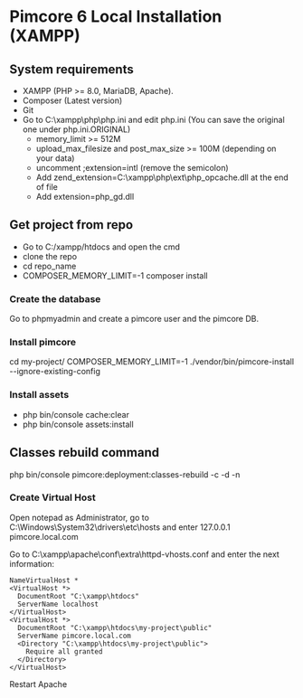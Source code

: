 # Pimcore 6 Local Installation (XAMPP)

## System requirements 
- XAMPP (PHP >= 8.0, MariaDB, Apache).
- Composer (Latest version)
- Git
- Go to C:\xampp\php\php.ini and edit php.ini (You can save the original one under php.ini.ORIGINAL)
	- memory_limit >= 512M
	- upload_max_filesize and post_max_size >= 100M (depending on your data)
	- uncomment ;extension=intl  (remove the semicolon)
	- Add zend_extension=C:\xampp\php\ext\php_opcache.dll at the end of file
  - Add extension=php_gd.dll

## Get project from repo
- Go to C:/xampp/htdocs and open the cmd 
- clone the repo
- cd repo_name  
- COMPOSER_MEMORY_LIMIT=-1 composer install

### Create the database
Go to phpmyadmin and create a pimcore user and the pimcore DB.

### Install pimcore
cd my-project/
COMPOSER_MEMORY_LIMIT=-1 ./vendor/bin/pimcore-install --ignore-existing-config

### Install assets
- php bin/console cache:clear
- php bin/console assets:install

## Classes rebuild command 
php bin/console pimcore:deployment:classes-rebuild -c -d -n

### Create Virtual Host
Open notepad as Administrator, go to C:\Windows\System32\drivers\etc\hosts and enter
127.0.0.1 pimcore.local.com


Go to C:\xampp\apache\conf\extra\httpd-vhosts.conf and enter the next information: 

```
NameVirtualHost *
<VirtualHost *>
  DocumentRoot "C:\xampp\htdocs"
  ServerName localhost
</VirtualHost>
<VirtualHost *>
  DocumentRoot "C:\xampp\htdocs\my-project\public"
  ServerName pimcore.local.com
  <Directory "C:\xampp\htdocs\my-project\public">
    Require all granted
  </Directory>
</VirtualHost>
```
Restart Apache
